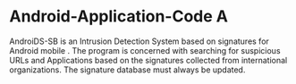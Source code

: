 # Android-Application-Code A
AndroiDS-SB is an Intrusion Detection System based on signatures for Android mobile . 
The program is concerned with searching for suspicious URLs and Applications
based on the signatures collected from international organizations.
The signature database must always be updated.

